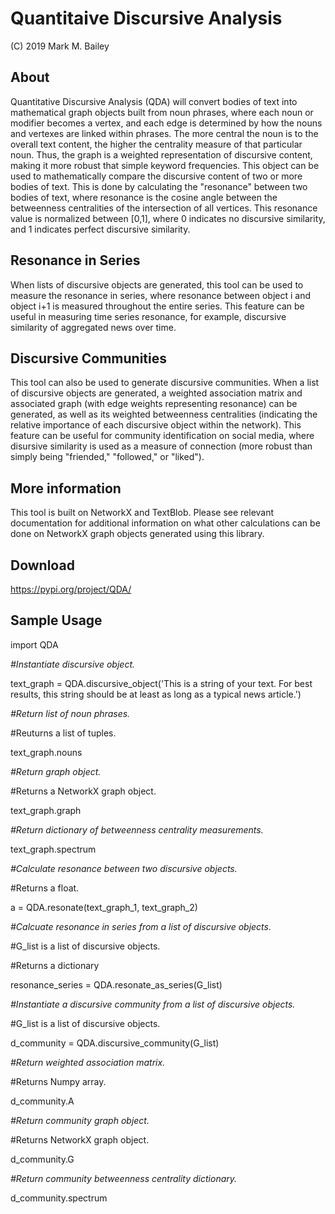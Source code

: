 # Quantitaive Discursive Analysis

(C) 2019 Mark M. Bailey

## About
Quantitative Discursive Analysis (QDA) will convert bodies of text into mathematical graph objects built from noun phrases, where each noun or modifier becomes a vertex, and each edge is determined by how the nouns and vertexes are linked within phrases.  The more central the noun is to the overall text content, the higher the centrality measure of that particular noun.  Thus, the graph is a weighted representation of discursive content, making it more robust that simple keyword frequencies.  This object can be used to mathematically compare the discursive content of two or more bodies of text.  This is done by calculating the "resonance" between two bodies of text, where resonance is the cosine angle between the betweenness centralities of the intersection of all vertices.  This resonance value is normalized between [0,1], where 0 indicates no discursive similarity, and 1 indicates perfect discursive similarity.

## Resonance in Series
When lists of discursive objects are generated, this tool can be used to measure the resonance in series, where resonance between object i and object i+1 is measured throughout the entire series.  This feature can be useful in measuring time series resonance, for example, discursive similarity of aggregated news over time.

## Discursive Communities
This tool can also be used to generate discursive communities.  When a list of discursive objects are generated, a weighted association matrix and associated graph (with edge weights representing resonance) can be generated, as well as its weighted betweenness centralities (indicating the relative importance of each discursive object within the network).  This feature can be useful for community identification on social media, where disursive similarity is used as a measure of connection (more robust than simply being "friended," "followed," or "liked").

## More information
This tool is built on NetworkX and TextBlob.  Please see relevant documentation for additional information on what other calculations can be done on NetworkX graph objects generated using this library.

## Download
https://pypi.org/project/QDA/

## Sample Usage

import QDA

*#Instantiate discursive object.*  

text_graph = QDA.discursive_object('This is a string of your text.  For best results, this string should be at least as long as a typical news article.')  


*#Return list of noun phrases.*  

#Reuturns a list of tuples.  

text_graph.nouns  


*#Return graph object.*  

#Returns a NetworkX graph object.  

text_graph.graph  


*#Return dictionary of betweenness centrality measurements.*  

text_graph.spectrum  


*#Calculate resonance between two discursive objects.*  

#Returns a float.  

a = QDA.resonate(text_graph_1, text_graph_2)  


*#Calcuate resonance in series from a list of discursive objects.*  

#G_list is a list of discursive objects.  

#Returns a dictionary  

resonance_series = QDA.resonate_as_series(G_list)  


*#Instantiate a discursive community from a list of discursive objects.*  

#G_list is a list of discursive objects.  

d_community = QDA.discursive_community(G_list)  


*#Return weighted association matrix.*  

#Returns Numpy array.  

d_community.A  


*#Return community graph object.*  

#Returns NetworkX graph object.  

d_community.G  


*#Return community betweenness centrality dictionary.*  

d_community.spectrum  